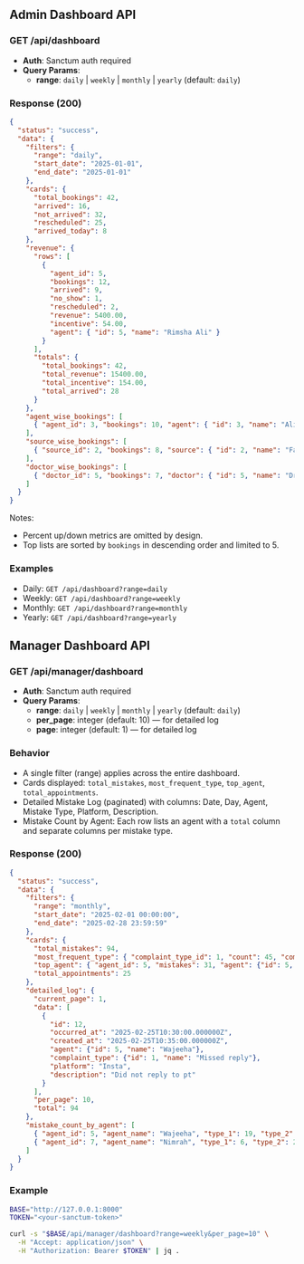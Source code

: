 ## Admin Dashboard API

### GET /api/dashboard

- **Auth**: Sanctum auth required
- **Query Params**:
  - **range**: `daily` | `weekly` | `monthly` | `yearly` (default: `daily`)

### Response (200)
```json
{
  "status": "success",
  "data": {
    "filters": {
      "range": "daily",
      "start_date": "2025-01-01",
      "end_date": "2025-01-01"
    },
    "cards": {
      "total_bookings": 42,
      "arrived": 16,
      "not_arrived": 32,
      "rescheduled": 25,
      "arrived_today": 8
    },
    "revenue": {
      "rows": [
        {
          "agent_id": 5,
          "bookings": 12,
          "arrived": 9,
          "no_show": 1,
          "rescheduled": 2,
          "revenue": 5400.00,
          "incentive": 54.00,
          "agent": { "id": 5, "name": "Rimsha Ali" }
        }
      ],
      "totals": {
        "total_bookings": 42,
        "total_revenue": 15400.00,
        "total_incentive": 154.00,
        "total_arrived": 28
      }
    },
    "agent_wise_bookings": [
      { "agent_id": 3, "bookings": 10, "agent": { "id": 3, "name": "Alice" } }
    ],
    "source_wise_bookings": [
      { "source_id": 2, "bookings": 8, "source": { "id": 2, "name": "Facebook" } }
    ],
    "doctor_wise_bookings": [
      { "doctor_id": 5, "bookings": 7, "doctor": { "id": 5, "name": "Dr. Smith" } }
    ]
  }
}
```

Notes:
- Percent up/down metrics are omitted by design.
- Top lists are sorted by `bookings` in descending order and limited to 5.

### Examples
- Daily: `GET /api/dashboard?range=daily`
- Weekly: `GET /api/dashboard?range=weekly`
- Monthly: `GET /api/dashboard?range=monthly`
- Yearly: `GET /api/dashboard?range=yearly`


## Manager Dashboard API

### GET /api/manager/dashboard

- **Auth**: Sanctum auth required
- **Query Params**:
  - **range**: `daily` | `weekly` | `monthly` | `yearly` (default: `daily`)
  - **per_page**: integer (default: 10) — for detailed log
  - **page**: integer (default: 1) — for detailed log

### Behavior
- A single filter (range) applies across the entire dashboard.
- Cards displayed: `total_mistakes`, `most_frequent_type`, `top_agent`, `total_appointments`.
- Detailed Mistake Log (paginated) with columns: Date, Day, Agent, Mistake Type, Platform, Description.
- Mistake Count by Agent: Each row lists an agent with a `total` column and separate columns per mistake type.

### Response (200)
```json
{
  "status": "success",
  "data": {
    "filters": {
      "range": "monthly",
      "start_date": "2025-02-01 00:00:00",
      "end_date": "2025-02-28 23:59:59"
    },
    "cards": {
      "total_mistakes": 94,
      "most_frequent_type": { "complaint_type_id": 1, "count": 45, "complaint_type": {"id": 1, "name": "Missed reply"} },
      "top_agent": { "agent_id": 5, "mistakes": 31, "agent": {"id": 5, "name": "Wajeeha"} },
      "total_appointments": 25
    },
    "detailed_log": {
      "current_page": 1,
      "data": [
        {
          "id": 12,
          "occurred_at": "2025-02-25T10:30:00.000000Z",
          "created_at": "2025-02-25T10:35:00.000000Z",
          "agent": {"id": 5, "name": "Wajeeha"},
          "complaint_type": {"id": 1, "name": "Missed reply"},
          "platform": "Insta",
          "description": "Did not reply to pt"
        }
      ],
      "per_page": 10,
      "total": 94
    },
    "mistake_count_by_agent": [
      { "agent_id": 5, "agent_name": "Wajeeha", "type_1": 19, "type_2": 5, "type_3": 3, "total": 31 },
      { "agent_id": 7, "agent_name": "Nimrah", "type_1": 6, "type_2": 2, "type_3": 3, "total": 12 }
    ]
  }
}
```

### Example
```bash
BASE="http://127.0.0.1:8000"
TOKEN="<your-sanctum-token>"

curl -s "$BASE/api/manager/dashboard?range=weekly&per_page=10" \
  -H "Accept: application/json" \
  -H "Authorization: Bearer $TOKEN" | jq .
```


